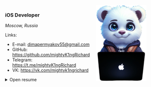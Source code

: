 <img align="right" src="Resources/logo.png" height="250px" style="margin-right: 40px; margin-bottom: 10px;"/>

### **iOS Developer**
_Moscow, Russia_

Links:

* E-mail: dimapermyakov55@gmail.com
* GitHub: https://github.com/mightyK1ngRichard
* Telegram: https://t.me/mightyK1ngRichard
* VK: https://vk.com/mightyk1ngrichard

<details>
  <summary> Open resume </summary>
  
### **About**
2 year of software development.

- Have backend development experience (Golang/Python/Swift), which helps me to understand overall product architecture and communicate with backend team
- Love good architecture and clear naming of things
- Can propose new features/solutions for business, estimate and write docs for them
- Could lead a small team of developers (gathering information, preparing tasks, code review)

### **Tech Stack**
- **iOS**: 
  - Swift, SwiftUI, UIKit, Vapor, SwiftData, CreateML/CoreML, ARKit, AVFoundation, GCD/Async Await/Combine, Local Push Notifications + Figma, Proxyman
  - Viper, MVC, MVP, MVVM/MVVM-C, CleanSwift, Flux
- **Programming languages**: Swift, Golang, Kotlin, Python, C/C++, JavaScript, TypeScript, Assembler
- **Backend**: Golang, Swift+Vapor, Kotlin Ktor, Django, NodeJS, General Linux/Unix command-line experience + Postman, Swagger
- **Frontend**: React, JavaScript, TypeScript, CSS/HTML5, Redux Toolkit
- **DevOps**: Ubuntu/Alt Server, Docker, Nginx, CI/CD, K8s, grafana
- **Database**: Postgresql, Firebase, Mongodb, Realm, Redis, SwiftData, Amazon S3
- **Client Server Interaction**: HTTP/1.1, WebSocket, gRPC HTTP/2.0
- **API Architectural style**: Rest, gRPC

### **Employment history**
| Period | Description |
| - | - |
| July 2023 — Now | Junior+ iOS Developer at Wildberries |

### **Education**
| Period | Description |
| - | - |
| 2021 - 2025 | Bauman Moscow State University, IU5 |
| 2023 - 2024 | VK Technopark (iOS) x BMSTU |
| 2022 - 2023 | Digital Academy x BMSTU |

### **Work examples (apps)**

* #### **Торт&Land**
  _FullStack Application | Final qualifying work | BMSTU IU5 2025_
  
    _Stack_: 
    - Languages: Swift, GoLang, Kotlin, NodeJS
    - Backend Microsevices: Kotlin, GoLang, Swift + Vapor, NodeJS.
      - Auth: JWT Refresh Tokens + Black list
      - Database: PostgresSQL, Firebase, Amazon S3
      - Client-server API Architectural style: gRPC
    - IOS features: SwiftUI, MapKit, SwiftData, LocalPushNotification, WebSocket, Async/await, ARKit, Video Streaming M3U8D
    
    [ Look more](https://github.com/mightyK1ngRichard/bmstu-2025-final-qualifying-work)
<br/>

* #### **CakesHub**
  _iOS application | Diploma Project | VK Edu x BMSTU_
  
    _Stack_: SwiftUI, Firebase, SwiftData, MapKit, LocalPushNotification, WebSocket, Vapor, Async/await
    
    [ Look more](https://github.com/mightyK1ngRichard/VK-iOS-Marketplace)
<br/>

* #### **MissionControlCenterInterfaceIOS**

  _iOS application | Hackathon x BMSTU_
  
  _Stack_: SwiftUI, C#, RestAPI, Docker, S3, Postgresql

  [ Look more](https://github.com/mightyK1ngRichard/MissionControlCenterInterfaceIOS)
<br/>

* #### **RealTimeMessenger**

  _iOS application | Course work, Network technologies x BMSTU_
  
  _Stack_: SwiftUI, Vapor, WebSocket+HTTP

  [ Look more](https://github.com/mightyK1ngRichard/RealTimeMessenger-iOS)
<br/>

* #### **DevelopmentNetworkApplicationBackend**

  _FullStack Application Go+React+SwiftUI | Laboratory work x BMSTU_
  
  _Stack_: SwiftUI, Golang, Docker, Nginx, S3, Redis, Postgresql, RestAPI, Gin, Gorm, Swagger, React, Redux Toolkit

  [ Look more](https://github.com/mightyK1ngRichard/DevelopmentNetworkApplicationBackend)
<br/>

* #### **SmokingDetectionApplication**

  _iOS Video streaming Application | Homework x BMSTU_
  
  _Stack_: UIKit, AVFoundation, CreateML, CoreML, Vision

  [ Look more](https://github.com/mightyK1ngRichard/SmokingDetectionApplication/tree/main)
<br/>

* #### **WoodGrowthCourseWorkSwiftUI**

  _Macos application | Database coursework x BMSTU_
  
  _Stack_: SwiftUI, NodeJS, Docker, Postgresql

  [ Look more](https://github.com/mightyK1ngRichard/WoodGrowthCourseWorkSwiftUI)
<br/>

</details>

